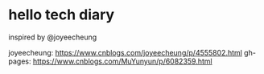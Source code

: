 # hello tech diary

inspired by @joyeecheung

joyeecheung: https://www.cnblogs.com/joyeecheung/p/4555802.html
gh-pages: https://www.cnblogs.com/MuYunyun/p/6082359.html
